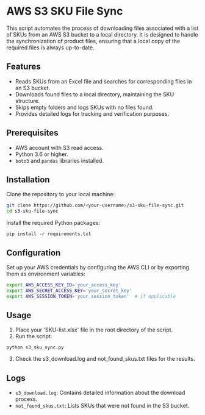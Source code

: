 # AWS S3 SKU File Sync

This script automates the process of downloading files associated with a list of SKUs from an AWS S3 bucket to a local directory. It is designed to handle the synchronization of product files, ensuring that a local copy of the required files is always up-to-date.

## Features

- Reads SKUs from an Excel file and searches for corresponding files in an S3 bucket.
- Downloads found files to a local directory, maintaining the SKU structure.
- Skips empty folders and logs SKUs with no files found.
- Provides detailed logs for tracking and verification purposes.

## Prerequisites

- AWS account with S3 read access.
- Python 3.6 or higher.
- `boto3` and `pandas` libraries installed.

## Installation

Clone the repository to your local machine:

```bash
git clone https://github.com/<your-username>/s3-sku-file-sync.git
cd s3-sku-file-sync
```

Install the required Python packages:

```pip install -r requirements.txt```

## Configuration

Set up your AWS credentials by configuring the AWS CLI or by exporting them as environment variables:

```bash
export AWS_ACCESS_KEY_ID='your_access_key'
export AWS_SECRET_ACCESS_KEY='your_secret_key'
export AWS_SESSION_TOKEN='your_session_token'  # if applicable
```

## Usage
1. Place your 'SKU-list.xlsx' file in the root directory of the script.
2. Run the script:
   
```python s3_sku_sync.py```

3. Check the s3_download.log and not_found_skus.txt files for the results.

## Logs

- `s3_download.log`: Contains detailed information about the download process.
- `not_found_skus.txt`: Lists SKUs that were not found in the S3 bucket.
